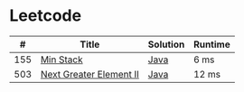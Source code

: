 # Leetcode

| # | Title | Solution | Runtime |
|---| ----- | -------- | ------- |
|155|[ Min Stack](https://leetcode.com/problems/min-stack/)|[Java](./solutions/155.%20Min%20Stack.java)|6 ms|
|503|[ Next Greater Element II](https://leetcode.com/problems/next-greater-element-ii/)|[Java](./solutions/503.%20Next%20Greater%20Element%20II.java)|12 ms|
